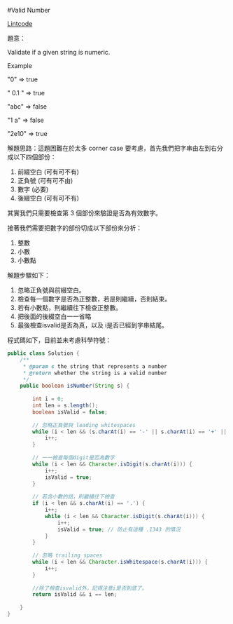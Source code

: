 #Valid Number

[Lintcode](http://www.lintcode.com/en/problem/valid-number/)

題意：

Validate if a given string is numeric.

Example

"0" => true

" 0.1 " => true

"abc" => false

"1 a" => false

"2e10" => true

解題思路：這題困難在於太多 corner case 要考慮，首先我們把字串由左到右分成以下四個部份：

1. 前綴空白 (可有可不有)
2. 正負號 (可有可不由)
3. 數字 (必要)
4. 後綴空白 (可有可不有)

其實我們只需要檢查第 3 個部份來驗證是否為有效數字。

接著我們需要把數字的部份切成以下部份來分析：

1. 整數
2. 小數
3. 小數點

解題步驟如下：

1. 忽略正負號與前綴空白。
2. 檢查每一個數字是否為正整數，若是則繼續，否則結束。
3. 若有小數點，則繼續往下檢查正整數。
4. 把後面的後綴空白一一省略
5. 最後檢查isvalid是否為真，以及 i是否已經到字串結尾。


程式碼如下，目前並未考慮科學符號：

```java
public class Solution {
    /**
     * @param s the string that represents a number
     * @return whether the string is a valid number
     */
    public boolean isNumber(String s) {
        
        int i = 0;
        int len = s.length();
        boolean isValid = false;
        
        // 忽略正負號與 leading whitespaces
        while (i < len && (s.charAt(i) == '-' || s.charAt(i) == '+' || Character.isWhitespace(s.charAt(i)))) {
            i++;
        }
        
        // 一一檢查每個digit是否為數字
        while (i < len && Character.isDigit(s.charAt(i))) {
            i++;
            isValid = true;
        }
        
        // 若含小數的話，則繼續往下檢查
        if (i < len && s.charAt(i) == '.') {
            i++;
            while (i < len && Character.isDigit(s.charAt(i))) {
                i++;
                isValid = true; // 防止有這種 .1343 的情況
            }
        }
        
        // 忽略 trailing spaces
        while (i < len && Character.isWhitespace(s.charAt(i))) {
            i++;
        }
        
        //除了檢查isvalid外，記得注意i是否到底了。
        return isValid && i == len;
        
    }
}
```